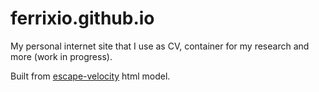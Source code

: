 # ferrixio.github.io

My personal internet site that I use as CV, container for my research and more (work in progress).

Built from [escape-velocity](https://html5up.net/escape-velocity) html model.

